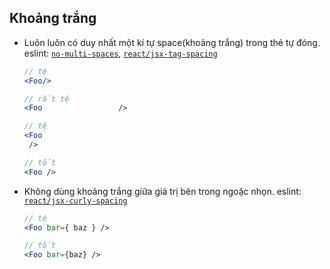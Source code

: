 ## Khoảng trắng
 - Luôn luôn có duy nhất một kí tự space(khoảng trắng) trong thẻ tự đóng. eslint: [`no-multi-spaces`](https://eslint.org/docs/rules/no-multi-spaces), [`react/jsx-tag-spacing`](https://github.com/yannickcr/eslint-plugin-react/blob/master/docs/rules/jsx-tag-spacing.md)

    ```jsx
    // tệ
    <Foo/>

    // rất tệ
    <Foo                 />

    // tệ
    <Foo
     />

    // tốt
    <Foo />
    ```
    
 - Không dùng khoảng trắng giữa giá trị bên trong ngoặc nhọn. eslint: [`react/jsx-curly-spacing`](https://github.com/yannickcr/eslint-plugin-react/blob/master/docs/rules/jsx-curly-spacing.md)

    ```jsx
    // tệ
    <Foo bar={ baz } />

    // tốt 
    <Foo bar={baz} />
    ```
